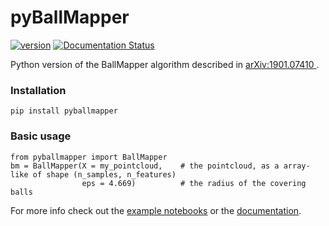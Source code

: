 # pyBallMapper

[![version](https://img.shields.io/badge/version-0.3.1-blue)](https://pypi.org/project/pyBallMapper)
[![Documentation Status](https://readthedocs.org/projects/pyballmapper/badge/?version=latest)](https://pyballmapper.readthedocs.io/en/latest/?badge=latest)

Python version of the BallMapper algorithm described in [arXiv:1901.07410 ](https://arxiv.org/abs/1901.07410) .  

<!---
<picture>
  <source media="(prefers-color-scheme: dark)" srcset="img/jones_17_bm_white.png">
  <img alt="Shows an illustrated sun in light color mode and a moon with stars in dark color mode." src="img/jones_17_bm.png">
</picture>
--->

### Installation  
```
pip install pyballmapper
```

### Basic usage
```
from pyballmapper import BallMapper
bm = BallMapper(X = my_pointcloud,    # the pointcloud, as a array-like of shape (n_samples, n_features)
                eps = 4.669)          # the radius of the covering balls
```

For more info check out the [example notebooks](https://github.com/dgurnari/pyBallMapper/tree/main/notebooks) or the [documentation](https://pyballmapper.readthedocs.io).
